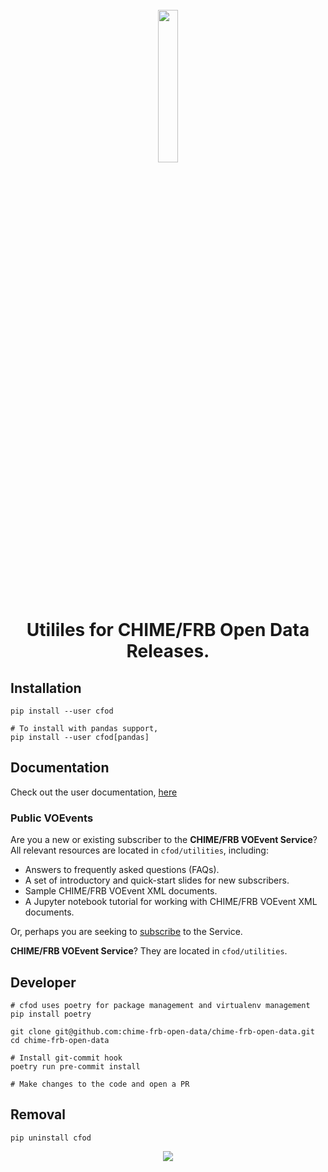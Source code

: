 <h1 align="center">
  <br>
  <a href="https://chime-frb-open-data.github.io"><img src="https://github.com/chime-frb-open-data/chime-frb-open-data.github.io/blob/79d7c2d574a6c849125583395f5442333630222d/docs/static/chime-frb-logo.png" alt="" width="25%"></a>
  <br>
  Utililes for CHIME/FRB Open Data Releases.
  <br>
</h1>


## Installation
```
pip install --user cfod

# To install with pandas support,
pip install --user cfod[pandas]
```

## Documentation
Check out the user documentation, [here](https://chime-frb-open-data.github.io/)

### Public VOEvents 

Are you a new or existing subscriber to the **CHIME/FRB VOEvent Service**? All relevant resources are located in `cfod/utilities`, including:
- Answers to frequently asked questions (FAQs).
- A set of introductory and quick-start slides for new subscribers.
- Sample CHIME/FRB VOEvent XML documents.
- A Jupyter notebook tutorial for working with CHIME/FRB VOEvent XML documents.

Or, perhaps you are seeking to [subscribe](https://chime-frb.ca/voevents) to the Service. 

**CHIME/FRB VOEvent Service**? They are located in `cfod/utilities`. 

## Developer
```
# cfod uses poetry for package management and virtualenv management
pip install poetry

git clone git@github.com:chime-frb-open-data/chime-frb-open-data.git
cd chime-frb-open-data

# Install git-commit hook
poetry run pre-commit install

# Make changes to the code and open a PR
```

## Removal
```
pip uninstall cfod
```


<p align="center">
  <a href="Some Love">
    <img src="https://forthebadge.com/images/badges/built-with-love.svg">
  </a>
</p>
